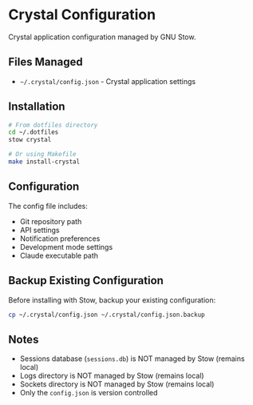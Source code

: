 # Crystal Configuration

Crystal application configuration managed by GNU Stow.

## Files Managed

- `~/.crystal/config.json` - Crystal application settings

## Installation

```bash
# From dotfiles directory
cd ~/.dotfiles
stow crystal

# Or using Makefile
make install-crystal
```

## Configuration

The config file includes:
- Git repository path
- API settings
- Notification preferences  
- Development mode settings
- Claude executable path

## Backup Existing Configuration

Before installing with Stow, backup your existing configuration:

```bash
cp ~/.crystal/config.json ~/.crystal/config.json.backup
```

## Notes

- Sessions database (`sessions.db`) is NOT managed by Stow (remains local)
- Logs directory is NOT managed by Stow (remains local)
- Sockets directory is NOT managed by Stow (remains local)
- Only the `config.json` is version controlled